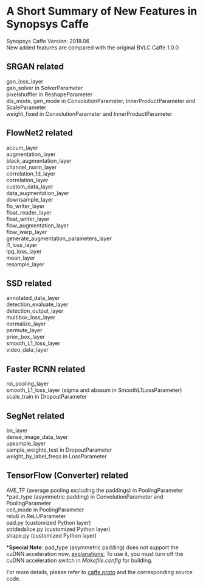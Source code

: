 A Short Summary of New Features in Synopsys Caffe
=================================================

Synopsys Caffe Version: 2018.06  
New added features are compared with the original BVLC Caffe 1.0.0

SRGAN related  
-------------
gan_loss_layer  
gan_solver in SolverParameter  
pixelshuffler in ReshapeParameter  
dis_mode, gen_mode in ConvolutionParameter, InnerProductParameter and ScaleParameter  
weight_fixed in ConvolutionParameter and InnerProductParameter  

FlowNet2 related
----------------
accum_layer  
augmentation_layer  
black_augmentation_layer  
channel_norm_layer  
correlation_1d_layer  
correlation_layer  
custom_data_layer  
data_augmentation_layer  
downsample_layer  
flo_writer_layer  
float_reader_layer  
float_writer_layer  
flow_augmentation_layer  
flow_warp_layer  
generate_augmentation_parameters_layer  
l1_loss_layer  
lpq_loss_layer  
mean_layer  
resample_layer  

SSD related
-----------
annotated_data_layer    
detection_evaluate_layer  
detection_output_layer  
multibox_loss_layer  
normalize_layer  
permute_layer  
prior_box_layer  
smooth_L1_loss_layer  
video_data_layer  

Faster RCNN related
-------------------
roi_pooling_layer  
smooth_L1_loss_layer (sigma and abssum in SmoothL1LossParameter)  
scale_train in DropoutParameter  

SegNet related
--------------
bn_layer  
dense_image_data_layer  
upsample_layer  
sample_weights_test in DropoutParameter  
weight_by_label_freqs in LossParameter  

TensorFlow (Converter) related
------------------------------
AVE_TF (average pooling excluding the paddings) in PoolingParameter  
*pad_type (asymmetric padding) in ConvolutionParameter and PoolingParameter  
ceil_mode in PoolingParameter  
relu6 in ReLUParameter  
pad.py (customized Python layer)  
stridedslice.py (customized Python layer)  
shape.py (customized Python layer)  
  

***Special Note**: pad_type (asymmetric padding) does not support the cuDNN acceleration now, [explanations](https://github.com/foss-for-synopsys-dwc-arc-processors/synopsys-caffe/commit/b193bc72180a295ea9322837a9735cd72a552f7e#comments); To use it, you must turn off the cuDNN acceleration switch in *Makefile.config* for building.
  
  
For more details, please refer to [caffe.proto](https://github.com/foss-for-synopsys-dwc-arc-processors/synopsys-caffe/blob/master/src/caffe/proto/caffe.proto) and the corresponding source code.

